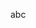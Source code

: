 abc

<!-- ##{"script":"<script src='https://blog.meekdai.com/Gmeek/plugins/lightbox.js'></script>"}## -->
